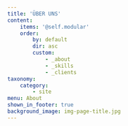 ```yaml
---
title: 'ÜBER UNS'
content:
    items: '@self.modular'
    order:
        by: default
        dir: asc
        custom:
            - _about
            - _skills
            - _clients
taxonomy:
    category:
        - site
menu: About
shown_in_footer: true
background_image: img-page-title.jpg
---
```


